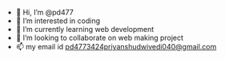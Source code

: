 - 👋 Hi, I’m @pd477
- 👀 I’m interested in coding
- 🌱 I’m currently learning web development
- 💞️ I’m looking to collaborate on web making project
- 📫 my email id pd4773424priyanshudwivedi040@gmail.com


<!---
pd477/pd477 is a ✨ special ✨ repository because its `README.md` (this file) appears on your GitHub profile.
You can click the Preview link to take a look at your changes.
--->
